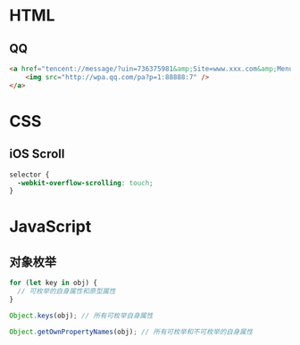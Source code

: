 # HTML

## QQ

```html
<a href="tencent://message/?uin=736375981&amp;Site=www.xxx.com&amp;Menu=yes">
    <img src="http://wpa.qq.com/pa?p=1:88888:7" />
</a>
```

# CSS

## iOS Scroll

```css
selector {
  -webkit-overflow-scrolling: touch;
}
```

# JavaScript

## 对象枚举

```js
for (let key in obj) {
  // 可枚举的自身属性和原型属性
}

Object.keys(obj); // 所有可枚举自身属性

Object.getOwnPropertyNames(obj); // 所有可枚举和不可枚举的自身属性
```
